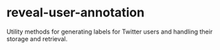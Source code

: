 reveal-user-annotation
======================

Utility methods for generating labels for Twitter users and handling their storage and retrieval.
